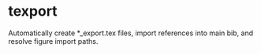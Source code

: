 # texport
Automatically create *_export.tex files, import references into main bib, and resolve figure import paths.
